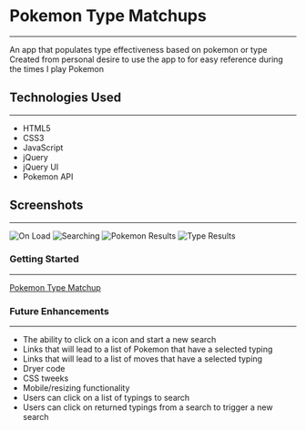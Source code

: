 # Pokemon Type Matchups

---

An app that populates type effectiveness based on pokemon or type<br>
Created from personal desire to use the app to for easy reference during the times I play Pokemon


## Technologies Used

---

- HTML5
- CSS3
- JavaScript
- jQuery
- jQuery UI
- Pokemon API


## Screenshots

---

![On Load](../PokemonTypeMatchups/images/onload.png)
![Searching](../PokemonTypeMatchups/images/Searching%20for%20a%20Pokemon.png)
![Pokemon Results](../PokemonTypeMatchups/images/pokemonresults.png)
![Type Results](../PokemonTypeMatchups/images/typeresults.png)


### Getting Started

---

[Pokemon Type Matchup](https://jazzy-donut-9455c5.netlify.app/)


### Future Enhancements

---

- The ability to click on a icon and start a new search
- Links that will lead to a list of Pokemon that have a selected typing
- Links that will lead to a list of moves that have a selected typing
- Dryer code
- CSS tweeks
- Mobile/resizing functionality
- Users can click on a list of typings to search 
- Users can click on returned typings from a search to trigger a new search 